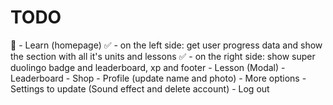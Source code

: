 # TODO

🚧 - Learn (homepage)
      ✅ - on the left side: get user progress data and show the section with all it's units and lessons
      ✅ - on the right side: show super duolingo badge and leaderboard, xp and footer
    - Lesson (Modal)
    - Leaderboard
    - Shop
    - Profile (update name and photo)
    - More options
      - Settings to update (Sound effect and delete account)
      - Log out
